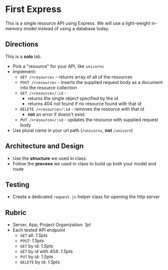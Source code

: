 First Express
======

This is a single resource API using Express. We will use a light-weight in-memory model instead of using a database today.

## Directions

This is a **solo** lab.

* Pick a "resource" for your API, like `unicorns`
* Implement:
    * `GET /<resource>` - returns array of all of the resources
    * `POST /<resource>` - inserts the supplied request body as a document into the resource collection
    * `GET /<resource>/:id` -
      * returns the single object specified by the id
      * returns 404 not found if no resource found with that id    
    * `DELETE /<resource>/:id` - removes the resource with that id
      * **not** an error if doesn't exist. 
    * `PUT /<resource>/:id` - updates the resource with supplied request body
* Use plural name in your url path (`/unicorns`, **not** `/unicorn`)

## Architecture and Design

* Use the **structure** we used in class.
* Follow the **process** we used in class to build up both your model and route

## Testing

* Create a dedicated `request.js` helper class for opening the http server

## Rubric

* Server, App, Project Organization: *1pt*
* Each tested API endpoint
  * `GET` all: *1.5pts*
  * `POST`: *1.5pts*
  * `GET` by id: *1.5pts*
  * `GET` by id with 404: *1.5pts*
  * `PUT` by id: *1.5pts*
  * `DELETE` by id: *1.5pts*
